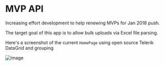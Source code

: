 # MVP API 

Increasing effort development to help renewing MVPs for Jan 2018 push. 

The target goal of this app is to allow bulk uploads via Excel file parsing.

Here's a screenshot of the current `HomePage` using open source Telerik DataGrid and grouping



![image](https://user-images.githubusercontent.com/3520532/35409019-0692c234-01df-11e8-89cb-8a87a4a5068f.png)